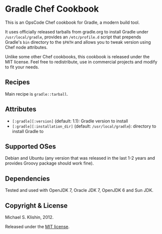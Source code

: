 # Gradle Chef Cookbook

This is an OpsCode Chef cookbook for Gradle, a modern build tool.

It uses officially released tarballs from gradle.org to install Gradle under `/usr/local/gradle`,
provides an `/etc/profile.d` script that prepends Gradle's `bin` directory to the `$PATH`
and allows you to tweak version using Chef node attributes.

Unlike some other Chef cookbooks, this cookbook is released under the MIT license.
Feel free to redistribute, use in commercial projects and modify to fit your needs.


## Recipes

Main recipe is `gradle::tarball`.


## Attributes

* `[:gradle][:version]` (default: 1.1): Gradle version to install
* `[:gradle][:installation_dir]` (default: `/usr/local/gradle`): directory to install Gradle to


## Supported OSes

Debian and Ubuntu (any version that was released in the last 1-2 years and provides Groovy package
should work fine).


## Dependencies

Tested and used with OpenJDK 7, Oracle JDK 7, OpenJDK 6 and Sun JDK.


## Copyright & License

Michael S. Klishin, 2012.

Released under the [MIT license](http://www.opensource.org/licenses/mit-license.php).

